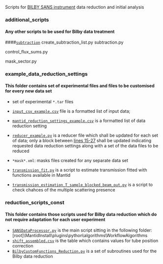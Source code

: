 Scripts for [BILBY SANS instrument](https://www.ansto.gov.au/user-access/instruments/neutron-scattering-instruments/bilby-small-angle-neutron-scattering) data reduction and initial analysis


### additional_scripts
#### Any other scripts to be used for Bilby data treatment

####[`subtraction`](/additional_scripts/subtraction)
create_subtraction_list.py
subtraction.py

control_flux_sums.py

mask_sector.py


### example_data_reduction_settings
#### This folder contains set of experimental files and files to be customised for every new data set
- set of experimental `*.tar` files
- [`input_csv_example.csv`](/example_data_reduction_settings/input_csv_background_6123.csv) file is a formatted list of input data;
- [`mantid_reduction_settings_example.csv`](/example_data_reduction_settings/mantid_reduction_background_6123.csv) is a formatted list of data reduction setting
-  [`reducer_example.py`](/example_data_reduction_settings/reducer_example.py) is a reducer file which shall be updated for each set of data; only a block between [lines 15-27](/example_data_reduction_settings/reducer_example.py#L15-L27) shall be updated indicating requested data reduction settings along with a set of the data files to be reduced
- `*mask*.xml`: masks files created for any separate data set



- [`transmission_fit.py`](/additional_scripts/transmission_fit.py) is a script to estimate transmission fitted with functions available in Mantid
- [`transmission_estimation_T_sample_blocked_beam_out.py`](/additional_scripts/transmission_estimation_T_sample_blocked_beam_out.py) is a script to check chahces of the multiple scattering presence


### reduction_scripts_const
#### This folder contains those scripts used for Bilby data reduction which do not require adaptation for each user experiment
- [`SANSDataProcessor.py`](/reduction_scripts_const/SANSDataProcessor.py) is the main script sitting in the following folder:[root]\MantidInstall\plugins\python\algorithms\WorkflowAlgorithms
- [`shift_assembled.csv`](/reduction_scripts_const/shift_assembled.csv) is the table which contains values for tube position correction
- [`BilbyCustomFunctions_Reduction.py`](/reduction_scripts_const/BilbyCustomFunctions_Reduction.py) is a set of subroutines used for the Bilby data reduction